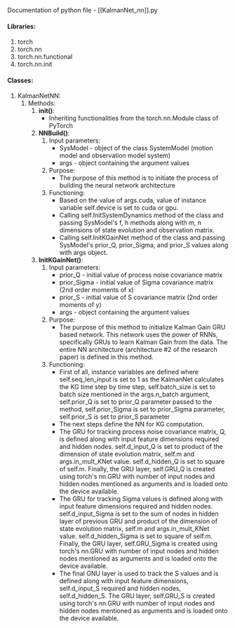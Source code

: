 Documentation of python file - [[KalmanNet_nn]].py


#### Libraries:
1) torch
2) torch.nn
3) torch.nn.functional
4) torch.nn.init


#### Classes:
1) KalmanNetNN:
	1) Methods:
		1) __init()__:
			- Inheriting functionalities from the torch.nn.Module class of PyTorch
		2) __NNBuild()__:
			1) Input parameters:
				- SysModel - object of the class SystemModel (motion model and observation model system)
				- args - object containing the argument values
			2) Purpose:
				- The purpose of this method is to initiate the process of building the neural network architecture
			3) Functioning:
				- Based on the value of args.cuda, value of instance variable self.device is set to cuda or gpu.
				- Calling self.InitSystemDynamics method of the class and passing SysModel's f, h methods along with m, n dimensions of state evolution and observation matrix.
				- Calling self.InitKGainNet method of the class and passing SysModel's prior_Q, prior_Sigma, and prior_S values along with args object.
		3) __InitKGainNet()__:
			1) Input parameters:
				- prior_Q - initial value of process noise covariance matrix
				- prior_Sigma - initial value of Sigma covariance matrix (2nd order moments of x)
				- prior_S - initial value of S covariance matrix (2nd order moments of y)
				- args - object containing the argument values
			2) Purpose:
				- The purpose of this method to initialize Kalman Gain GRU based network. This network uses the power of RNNs, specifically GRUs to learn Kalman Gain from the data. The entire NN architecture (architecture #2 of the research paper) is defined in this method.
			3) Functioning:
				- First of all, instance variables are defined where self.seq_len_input is set to 1 as the KalmanNet calculates the KG time step by time step, self.batch_size is set to batch size mentioned in the args.n_batch argument, self.prior_Q is set to prior_Q parameter passed to the method, self.prior_Sigma is set to prior_Sigma parameter, self.prior_S is set to prior_S parameter
				- The next steps define the NN for KG computation.
				- The GRU for tracking process noise covariance matrix, Q, is defined along with input feature dimensions required and hidden nodes. self.d_input_Q is set to product of the dimension of state evolution matrix, self.m and args.in_mult_KNet value. self.d_hidden_Q is set to square of self.m. Finally, the GRU layer, self.GRU_Q is created using torch's nn.GRU with number of input nodes and hidden nodes mentioned as arguments and is loaded onto the device available.
				- The GRU for tracking Sigma values is defined along with input feature dimensions required and hidden nodes. self.d_input_Sigma is set to the sum of nodes in hidden layer of previous GRU and product of the dimension of state evolution matrix, self.m and args.in_mult_KNet value. self.d_hidden_Sigma is set to square of self.m. Finally, the GRU layer, self.GRU_Sigma is created using torch's nn.GRU with number of input nodes and hidden nodes mentioned as arguments and is loaded onto the device available.
				- The final GNU layer is used to track the S values and is defined along with input feature dimensions, self.d_input_S required and hidden nodes, self.d_hidden_S. The GRU layer, self.GRU_S is created using torch's nn.GRU with number of input nodes and hidden nodes mentioned as arguments and is loaded onto the device available.
